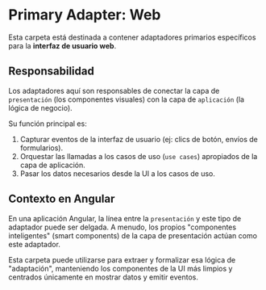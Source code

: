 # Primary Adapter: Web

Esta carpeta está destinada a contener adaptadores primarios específicos para la **interfaz de usuario web**.

## Responsabilidad

Los adaptadores aquí son responsables de conectar la capa de `presentación` (los componentes visuales) con la capa de `aplicación` (la lógica de negocio).

Su función principal es:

1.  Capturar eventos de la interfaz de usuario (ej: clics de botón, envíos de formularios).
2.  Orquestar las llamadas a los casos de uso (`use cases`) apropiados de la capa de aplicación.
3.  Pasar los datos necesarios desde la UI a los casos de uso.

## Contexto en Angular

En una aplicación Angular, la línea entre la `presentación` y este tipo de adaptador puede ser delgada. A menudo, los propios "componentes inteligentes" (smart components) de la capa de presentación actúan como este adaptador.

Esta carpeta puede utilizarse para extraer y formalizar esa lógica de "adaptación", manteniendo los componentes de la UI más limpios y centrados únicamente en mostrar datos y emitir eventos.
